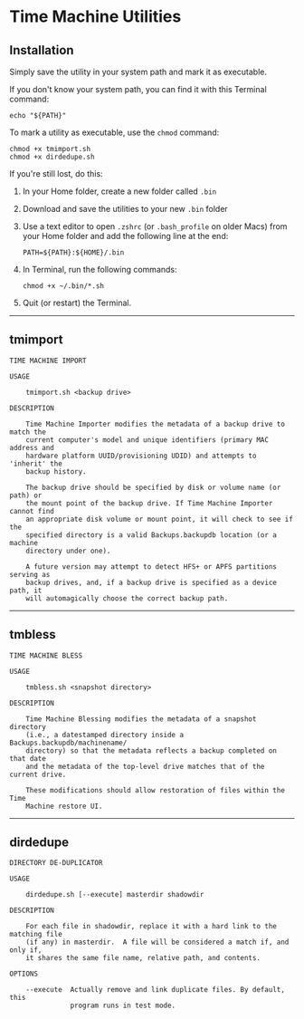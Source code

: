 **Time Machine Utilities**
==========================


**Installation**
----------------
Simply save the utility in your system path and mark it as executable.

If you don't know your system path, you can find it with this Terminal command:

    echo "${PATH}"

To mark a utility as executable, use the `chmod` command:

    chmod +x tmimport.sh
    chmod +x dirdedupe.sh

If you're still lost, do this:
  1. In your Home folder, create a new folder called `.bin`
  2. Download and save the utilities to your new `.bin` folder
  3. Use a text editor to open `.zshrc` (or `.bash_profile` on older Macs)
     from your Home folder and add the following line at the end:

     `PATH=${PATH}:${HOME}/.bin`

  4. In Terminal, run the following commands:

     `chmod +x ~/.bin/*.sh`

  5. Quit (or restart) the Terminal.
   
______________________________________________________________________________


**tmimport**
------------
    TIME MACHINE IMPORT

    USAGE
    
        tmimport.sh <backup drive>
    
    DESCRIPTION
    
        Time Machine Importer modifies the metadata of a backup drive to match the 
        current computer's model and unique identifiers (primary MAC address and
        hardware platform UUID/provisioning UDID) and attempts to 'inherit' the
        backup history.
    
        The backup drive should be specified by disk or volume name (or path) or
        the mount point of the backup drive. If Time Machine Importer cannot find
        an appropriate disk volume or mount point, it will check to see if the 
        specified directory is a valid Backups.backupdb location (or a machine
        directory under one).
    
        A future version may attempt to detect HFS+ or APFS partitions serving as
        backup drives, and, if a backup drive is specified as a device path, it
        will automagically choose the correct backup path.
______________________________________________________________________________


**tmbless**
------------
    TIME MACHINE BLESS
    
    USAGE
    
        tmbless.sh <snapshot directory>
    
    DESCRIPTION
    
        Time Machine Blessing modifies the metadata of a snapshot directory
        (i.e., a datestamped directory inside a Backups.backupdb/machinename/
        directory) so that the metadata reflects a backup completed on that date
        and the metadata of the top-level drive matches that of the current drive.
    
        These modifications should allow restoration of files within the Time
        Machine restore UI. 
______________________________________________________________________________


**dirdedupe**
-------------
    DIRECTORY DE-DUPLICATOR

    USAGE
    
        dirdedupe.sh [--execute] masterdir shadowdir

    DESCRIPTION

        For each file in shadowdir, replace it with a hard link to the matching file
        (if any) in masterdir.  A file will be considered a match if, and only if,
        it shares the same file name, relative path, and contents.

    OPTIONS

        --execute  Actually remove and link duplicate files. By default, this 
                   program runs in test mode. 
